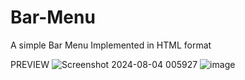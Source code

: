 # Bar-Menu
A simple Bar Menu Implemented in HTML format

PREVIEW
![Screenshot 2024-08-04 005927](https://github.com/user-attachments/assets/4a331641-def9-4b06-b0fe-042285209d95)
![image](https://github.com/user-attachments/assets/9e724ff5-b79b-4d15-988f-170c398fa013)

